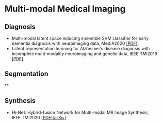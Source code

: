 # Multi-modal Medical Imaging


Diagnosis
------------------------------
* Multi-modal latent space inducing ensemble SVM classifier for early dementia diagnosis with neuroimaging data, MedIA2020 [[PDF]](https://www.sciencedirect.com/science/article/abs/pii/S1361841519301665).
* Latent representation learning for Alzheimer’s disease diagnosis with incomplete multi-modality neuroimaging and genetic data, IEEE TMI2019 [[PDF]](https://ieeexplore.ieee.org/abstract/document/8698846).



Segmentation
------------------------------
** 


Synthesis
------------------------------
* Hi-Net: Hybrid-fusion Network for Multi-modal MR Image Synthesis, IEEE TMI2020 [[PDF]](https://ieeexplore.ieee.org/document/9004544)[[arXiv]](https://arxiv.org/pdf/2002.05000.pdf).


